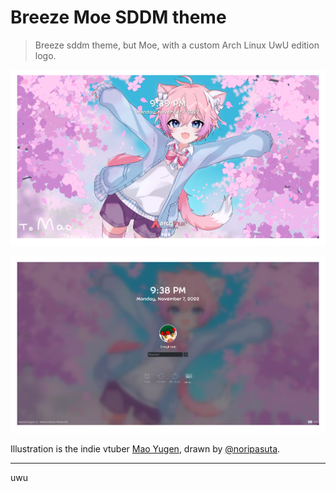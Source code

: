 # Breeze Moe SDDM theme

> Breeze sddm theme, but Moe, with a custom Arch Linux UwU edition logo.

![preview](breeze-moe/preview.png)

![preview with login](preview-with-login.png)

Illustration is the indie vtuber [Mao Yugen](https://twitter.com/MaoYugenVT/status/1509208117241917449?s=20&t=kmIvEUGCnwIpo7YGuSqqKQ), drawn by [@noripasuta](https://twitter.com/noripasuta).

***

uwu

